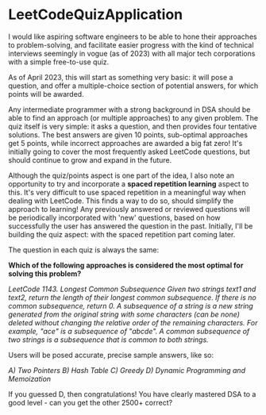 # LeetCodeQuizApplication
I would like aspiring software engineers to be able to hone their approaches to problem-solving, and facilitate easier progress with the kind of technical interviews seemingly in vogue (as of 2023) with all major tech corporations with a simple free-to-use quiz.  

As of April 2023, this will start as something very basic: it will pose a question, and offer a multiple-choice section of potential answers, for which points will be awarded.

Any intermediate programmer with a strong background in DSA should be able to find an approach (or multiple approaches) to any given problem.  The quiz itself is very simple: it asks a question, and then provides four tentative solutions.  The best answers are given 10 points, sub-optimal approaches get 5 points, while incorrect approaches are awarded a big fat zero!  It's initially going to cover the most frequently asked LeetCode questions, but should continue to grow and expand in the future.

Although the quiz/points aspect is one part of the idea, I also note an opportunity to try and incorporate a **spaced repetition learning** aspect to this.  It's very difficult to use spaced repetition in a meaningful way when dealing with LeetCode.  This finds a way to do so, should simplify the approach to learning!  Any previously answered or reviewed questions will be periodically incorporated with 'new' questions, based on how successfully the user has answered the question in the past.  Initially, I'll be building the quiz aspect: with the spaced repetition part coming later.

The question in each quiz is always the same:

**Which of the following approaches is considered the most optimal for solving this problem?**

_LeetCode 1143. Longest Common Subsequence
Given two strings text1 and text2, return the length of their longest common subsequence. If there is no common subsequence, return 0.
A subsequence of a string is a new string generated from the original string with some characters (can be none) deleted without changing the relative order of the remaining characters.
For example, "ace" is a subsequence of "abcde".
A common subsequence of two strings is a subsequence that is common to both strings._

Users will be posed accurate, precise sample answers, like so:

_A)  Two Pointers  B)  Hash Table  C) Greedy  D) Dynamic Programming and Memoization_

If you guessed D, then congratulations!  You have clearly mastered DSA to a good level - can you get the other 2500+ correct?
